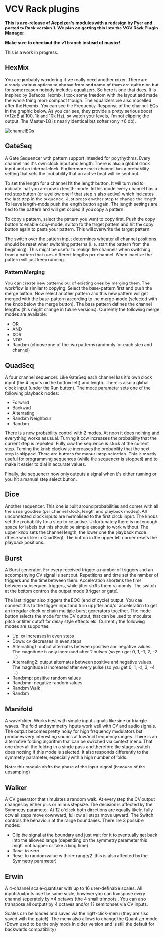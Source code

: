 # VCV Rack plugins

**This is a re-release of Aepelzen's modules with a redesign by Pyer and ported
to Rack version 1. We plan on getting this into the VCV Rack Plugin Manager.**

**Make sure to checkout the v1 branch instead of master!**

This is a work in progress.

<!--
![screenshot](https://github.com/Aepelzen/AepelzensModules/blob/master/images/screenshot.png)
-->

## HexMix

You are probably wondering if we really need another mixer. There are already
various options to choose from and some of them are quite nice but for some
reason nobody includes equalizers. So here is one that does.  It is inspired by
Befacos Hexmix. I took some freedom with the layout and made the whole thing
more compact though. The equalizers are also modelled after the Hexmix. You can
see the Frequency-Response of the channel-EQs in the graphic below. As you can
see, they provide a pretty serious boost (±12dB at 100, 1k and 10k Hz), so watch
your levels, I'm not clipping the output. The Master-EQ is nearly identical but
softer (only ±6 db).

![channelEQs](https://github.com/wiqid/repelzen/blob/master/images/hexmixFreqResponse.png)

## GateSeq

A Gate Sequencer with pattern support intended for polyrhythms. Every channel
has it's own clock input and length. There is also a global clock input and an
internal clock. Furthermore each channel has a probability setting that sets the
probability that an active beat will be sent out.

To set the length for a channel hit the length button. It will turn red to
indicate that you are now in length-mode. In this mode every channel has a red
step button (or a yellow one if that step is also active) which indicates the
last step in the sequence. Just press another step to change the length. To
leave length-mode push the length button again. The length settings are tied to
the pattern and will get copied if you copy a pattern.

To copy a pattern, select the pattern you want to copy first. Push the copy
button to enable copy-mode, switch to the target pattern and hit the copy button
again to paste your pattern. This will overwrite the target pattern.

The switch over the pattern input determines wheater all channel positions
should be reset when switching patterns (i. e. start the pattern from the
beginning). This might be useful to realign the channels when switching from a
pattern that uses different lengths per channel. When inactive the pattern will
just keep running.

### Pattern Merging

You can create new patterns out of existing ones by merging them. The workflow
is similar to copying. Select the base-pattern first and push the merge button.
Now select another pattern and this new pattern will get merged with the
base-pattern according to the merge-mode (selected with the knob below the merge
button). The base pattern defines the channel lengths (this might change in
future versions). Currently the following merge modes are available:
* OR
* AND
* XOR
* NOR
* Random (choose one of the two patterns randomly for each step and channel)

## QuadSeq

A four channel sequencer. Like GateSeq each channel has it's own clock input
(the 4 inputs on the bottom left) and length. There is also a global clock
input (under the Run button). The mode parameter sets one of the following
playback modes:
* Forward
* Backwad
* Alternating
* Random Neighbour
* Random

There is a new probability control with 2 modes. At noon it does nothing and
everything works as usual. Turning it ccw increases the probability that the
current step is repeated. Fully ccw the sequence is stuck at the current step.
Turning the knob clockwise increases the probability that the next step is
skipped. There are buttons for manual step selection. This is mostly useful
for programming sequences (while the sequencer is stopped) and to make it
easier to dial in accurate values.

Finally, the sequencer now only outputs a signal when it's either running
or you hit a manual step select button.

## Dice

Another sequencer. This one is built around probabilities and comes with all
the usual goodies (per channel clock, length and playback modes). All
unconnected clock inputs are normalised to the first clock input. The knobs
set the probability for a step to be active. Unfortunately there is not enough
space for labels but this should be simple enough to work without. The upper
knob sets the channel length, the lower one the playback mode (these work like
in QuadSeq). The button in the upper left corner resets the playback positions.

## Burst

A Burst generator. For every received trigger a number of triggers and an
accompanying CV signal is sent out. Repetitions and time set the number of
triggers and the time between them. Acceleration shortens the time between
subsequent triggers, while jitter shifts them randomly. The switch at the
bottom controls the output mode (trigger or gate).

The last trigger also triggers the EOC (end of cycle) output. You can connect
this to the trigger input and turn up jitter and/or acceleration to get an
irregular clock or chain multiple burst generators together. The mode button
selects the mode for the CV output, that can be used to modulate pitch or filter
cutoff for delay style effects etc. Currently the following modes are supported:
* Up: cv increases in even steps
* Down: cv decreases in even steps
* Alternating1: output alternates between positive and negative values. The magnitude is only increased after 2 pulses (so you get 0, 1, -1, 2, -2 ...)
* Alternating2: output alternates between positive and negative values. The magnitude is increased after every pulse (so you get 0, 1, -2, 3, -4 ...)
* Randomp: positive random values
* Randomn: negative  random values
* Random Walk
* Random


## Manifold

A wavefolder. Works best with simple input signals like sine or triangle waves.
The fold and symmetry inputs work well with CV and audio signals. The output
becomes pretty noisy for high frequency modulators but produces very interesting
sounds at low/mid frequency ranges. There is an alternative folding algorithm
that can be switched via context menu. That one does all the folding in a single
pass and therefore the stages switch does nothing if this mode is selected. It
also responds differently to the symmetry parameter, especially with a high
number of folds.

Note: this module shifts the phase of the input-signal (because of the upsampling)

## Walker

A CV generator that simulates a random walk. At every step the CV output changes
by either plus or minus stepsize. The decision is affected by the Symmetry
parameter. At 12 o'clock both directions are equally likely, fully ccw all steps
move downward, full cw all steps move upward. The Switch controls the behaviour
at the range boundaries. There are 3 possible modes:
* Clip the signal at the boundary and just wait for it to eventually get back into the allowed range (depending on the symmetry parameter this might not happen or take a long time)
* Reset to zero
* Reset to random value within ± range/2 (this is also affected by the Symmetry parameter)

## Erwin

A 4-channel scale-quantiser with up to 16 user-definable scales. All
inputs/outputs use the same scale, however you can transpose every channel
seperately by ±4 octaves (the 4 small trimpots). You can also transpose all
outputs by 4 octaves and/or 12 semitonses via CV inputs.

Scales can be loaded and saved via the right-click-menu (they are also saved
with the patch). The menu also allows to change the Quantizer mode. (Down used
to be the only mode in older version and is still the default for backwards
compatibility)
